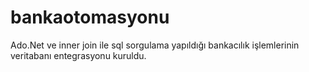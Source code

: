 # bankaotomasyonu
Ado.Net ve inner join ile sql sorgulama yapıldığı bankacılık işlemlerinin veritabanı entegrasyonu kuruldu.
